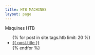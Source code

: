```yaml
---
title: HTB MACHINES
layout: page
---
```


Màquines HTB

<ul class="posts">
{% for post in site.tags.htb limit: 20 %}
  <div class="post_info">
    <li>
         <a href="{{ post.url }}">{{ post.title }}</a>
    </li>
    </div>
  {% endfor %}
</ul>